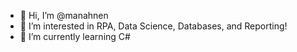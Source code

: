 - 👋 Hi, I’m @manahnen
- 👀 I’m interested in RPA, Data Science, Databases, and Reporting!
- 🌱 I’m currently learning C#
